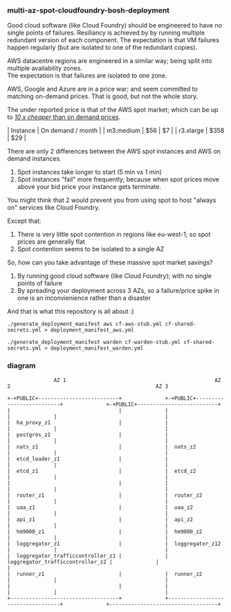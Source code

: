 ### multi-az-spot-cloudfoundry-bosh-deployment

Good cloud software (like Cloud Foundry) should be engineered to have no single points of failures.
Resiliancy is achieved by by running multiple redundant version of each component.
The expectation is that VM failures happen regularly (but are isolated to one of the redundant copies).

AWS datacentre regions are engineered in a similar way; being split into multiple availability zones.  
The expectation is that failures are isolated to one zone.

AWS, Google and Azure are in a price war; and seem committed to matching on-demand prices.  That is good, but not the whole story.

The under reported price is that of the AWS spot market; which can be up to [*10 x cheaper* than on demand prices](http://ec2pricing.iconara.info/#!/eu-west-1?sort=ram:desc&os=linux&period=monthly).

| Instance | On demand / month | 
| m3.medium | $56 | $7 |
| r3.xlarge | $358 | $29 |

There are only 2 differences between the AWS spot instances and AWS on demand instances.
1.  Spot instances take longer to start (5 min vs 1 min)
2.  Spot instances "fail" more frequently; because when spot prices move above your bid price your instance gets terminate.

You might think that 2 would prevent you from using spot to host "always on" services like Cloud Foundry.

Except that:
1. There is very little spot contention in regions like eu-west-1; so spot prices are generally flat
2. Spot contention seems to be isolated to a single AZ

So, how can you take advantage of these massive spot market savings?

1.  By running good cloud software (like Cloud Foundry); with no single points of failure
2.  By spreading your deployment across 3 AZs, so a failure/price spike in one is an inconvienience rather than a disaster

And that is what this repository is all about :)

```
./generate_deployment_manifest aws cf-aws-stub.yml cf-shared-secrets.yml > deployment_manifest_aws.yml
```


```
./generate_deployment_manifest warden cf-warden-stub.yml cf-shared-secrets.yml > deployment_manifest_warden.yml
```


### diagram
```
               AZ 1                                                AZ 2                                               AZ 3                 
                                                                                                                                           
+-+PUBLIC+--------------------------+              +-+PUBLIC+--------------------------+              +-+PUBLIC+--------------------------+
|                                   |              |                                   |              |                                   |
|  ha_proxy_z1                      |              |                                   |              |                                   |
|  postgres_z1                      |              |                                   |              |                                   |
|  nats_z1                          |              |  nats_z2                          |              |                                   |
|  etcd_leader_z1                   |              |                                   |              |                                   |
|  etcd_z1                          |              |  etcd_z2                          |              |                                   |
|                                   |              |                                   |              |                                   |
|  router_z1                        |              |  router_z2                        |              |                                   |
|  uaa_z1                           |              |  uaa_z2                           |              |                                   |
|  api_z1                           |              |  api_z2                           |              |                                   |
|  hm9000_z1                        |              |  hm9000_z2                        |              |                                   |
|  loggregator_z1                   |              |  loggregator_z12                  |              |                                   |
|  loggregator_trafficcontroller_z1 |              |  loggregator_trafficcontroller_z2 |              |                                   |
|  runner_z1	                    |              |  runner_z2                        |              |                                   |
|                                   |              |                                   |              |                                   |
+-----------------------------------+              +-----------------------------------+              +-----------------------------------+

```